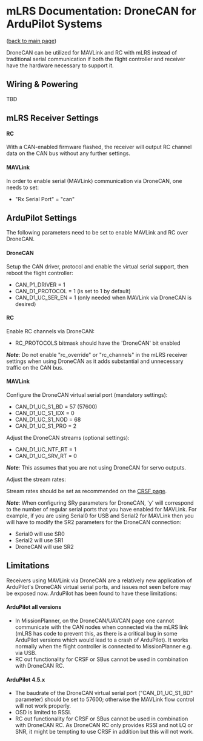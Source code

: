 # mLRS Documentation: DroneCAN for ArduPilot Systems #

([back to main page](../README.md))

DroneCAN can be utilized for MAVLink and RC with mLRS instead of traditional serial communication if both the flight controller and receiver have the hardware necessary to support it.

## Wiring & Powering

TBD

## mLRS Receiver Settings

#### RC

With a CAN-enabled firmware flashed, the receiver will output RC channel data on the CAN bus without any further settings.

#### MAVLink

In order to enable serial (MAVLink) communication via DroneCAN, one needs to set:

- "Rx Serial Port" = "can"

## ArduPilot Settings

The following parameters need to be set to enable MAVLink and RC over DroneCAN.

#### DroneCAN

Setup the CAN driver, protocol and enable the virtual serial support, then reboot the flight controller:

- CAN_P1_DRIVER = 1
- CAN_D1_PROTOCOL = 1 (is set to 1 by default)
- CAN_D1_UC_SER_EN = 1 (only needed when MAVLink via DroneCAN is desired)

#### RC

Enable RC channels via DroneCAN:

- RC_PROTOCOLS bitmask should have the 'DroneCAN' bit enabled

***Note***: Do not enable "rc_override" or "rc_channels" in the mLRS receiver settings when using DroneCAN as it adds substantial and unnecessary traffic on the CAN bus.

#### MAVLink

Configure the DroneCAN virtual serial port (mandatory settings):

- CAN_D1_UC_S1_BD = 57 (57600)
- CAN_D1_UC_S1_IDX = 0
- CAN_D1_UC_S1_NOD = 68
- CAN_D1_UC_S1_PRO = 2

Adjust the DroneCAN streams (optional settings):

- CAN_D1_UC_NTF_RT = 1
- CAN_D1_UC_SRV_RT = 0

***Note***: This assumes that you are not using DroneCAN for servo outputs.

Adjust the stream rates:

Stream rates should be set as recommended on the [CRSF page](CRSF.md#stream-rates).

***Note***: When configuring SRy parameters for DroneCAN, 'y' will correspond to the number of regular serial ports that you have enabled for MAVLink. For example, if you are using Serial0 for USB and Serial2 for MAVLink then you will have to modify the SR2 parameters for the DroneCAN connection:

- Serial0 will use SR0
- Serial2 will use SR1
- DroneCAN will use SR2

## Limitations

Receivers using MAVLink via DroneCAN are a relatively new application of ArduPilot's DroneCAN virtual serial ports, and issues not seen before may be exposed now. ArduPilot has been found to have these limitations:

#### ArduPilot all versions

- In MissionPlanner, on the DroneCAN/UAVCAN page one cannot communicate with the CAN nodes when connected via the mLRS link (mLRS has code to prevent this, as there is a critical bug in some ArduPilot versions which would lead to a crash of ArduPilot). It works normally when the flight controller is connected to MissionPlanner e.g. via USB.
- RC out functionality for CRSF or SBus cannot be used in combination with DroneCAN RC.

#### ArduPilot 4.5.x

- The baudrate of the DroneCAN virtual serial port ("CAN_D1_UC_S1_BD" parameter) should be set to 57600; otherwise the MAVLink flow control will not work properly.
- OSD is limited to RSSI.
- RC out functionality for CRSF or SBus cannot be used in combination with DroneCAN RC. As DroneCAN RC only provides RSSI and not LQ or SNR, it might be tempting to use CRSF in addition but this will not work.


